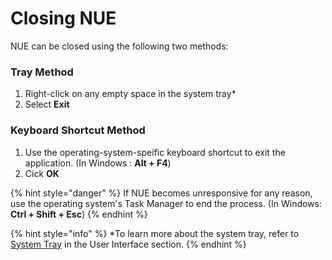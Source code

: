 # Closing NUE

NUE can be closed using the following two methods:

### Tray Method

1. Right-click on any empty space in the system tray\*
2. Select **Exit**

### Keyboard Shortcut Method

1. Use the operating-system-speific keyboard shortcut to exit the application. \(In Windows : **Alt + F4**\)
2. Cick **OK**

{% hint style="danger" %}
If NUE becomes unresponsive for any reason, use the operating system's Task Manager to end the process. \(In Windows: **Ctrl + Shift + Esc**\)
{% endhint %}

{% hint style="info" %}
\*To learn more about the system tray, refer to [System Tray](../untitled/tray/) in the User Interface section.
{% endhint %}

